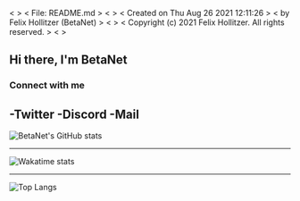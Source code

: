  <                                                                >
 <   File: README.md                                              >
 <                                                                >
 <   Created on Thu Aug 26 2021 12:11:26                          >
 <   by Felix Hollitzer (BetaNet)                                 >
 <                                                                >
 <   Copyright (c) 2021 Felix Hollitzer. All rights reserved.     >
 <                                                                >

## Hi there, I'm BetaNet

### Connect with me
-Twitter
-Discord
-Mail
---

![BetaNet's GitHub stats](https://github-readme-stats.vercel.app/api?username=betanet2001&show_icons=true&theme=merko&hide_border=true&count_private=true)

---

![Wakatime stats](https://github-readme-stats.vercel.app/api/wakatime?username=betanet2001&theme=merko&hide_border=true)

---

![Top Langs](https://github-readme-stats.vercel.app/api/top-langs/?username=betanet2001&theme=merko&hide_border=true)